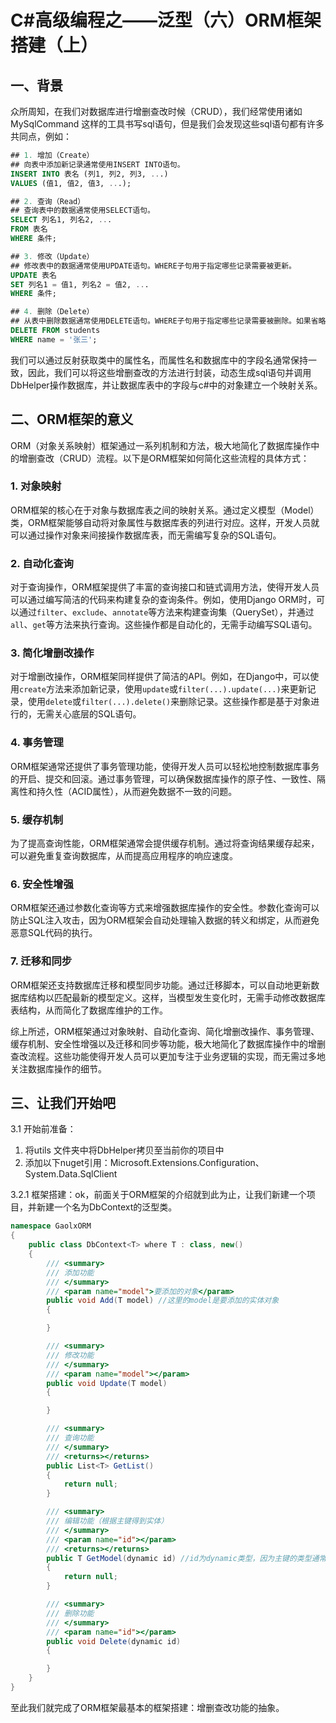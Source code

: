 # C#高级编程之——泛型（六）ORM框架搭建（上）

## 一、背景

众所周知，在我们对数据库进行增删查改时候（CRUD），我们经常使用诸如 MySqlCommand 这样的工具书写sql语句，但是我们会发现这些sql语句都有许多共同点，例如：

```sql
## 1. 增加（Create）
## 向表中添加新记录通常使用INSERT INTO语句。
INSERT INTO 表名 (列1, 列2, 列3, ...)  
VALUES (值1, 值2, 值3, ...);

## 2. 查询（Read）
## 查询表中的数据通常使用SELECT语句。
SELECT 列名1, 列名2, ...  
FROM 表名  
WHERE 条件;

## 3. 修改（Update）
## 修改表中的数据通常使用UPDATE语句。WHERE子句用于指定哪些记录需要被更新。
UPDATE 表名  
SET 列名1 = 值1, 列名2 = 值2, ...  
WHERE 条件;

## 4. 删除（Delete）
## 从表中删除数据通常使用DELETE语句。WHERE子句用于指定哪些记录需要被删除。如果省略WHERE子句，则会删除表中的所有记录。
DELETE FROM students  
WHERE name = '张三';

```

我们可以通过反射获取类中的属性名，而属性名和数据库中的字段名通常保持一致，因此，我们可以将这些增删查改的方法进行封装，动态生成sql语句并调用DbHelper操作数据库，并让数据库表中的字段与c#中的对象建立一个映射关系。

## 二、ORM框架的意义

ORM（对象关系映射）框架通过一系列机制和方法，极大地简化了数据库操作中的增删查改（CRUD）流程。以下是ORM框架如何简化这些流程的具体方式：

### 1. 对象映射

ORM框架的核心在于对象与数据库表之间的映射关系。通过定义模型（Model）类，ORM框架能够自动将对象属性与数据库表的列进行对应。这样，开发人员就可以通过操作对象来间接操作数据库表，而无需编写复杂的SQL语句。

### 2. 自动化查询

对于查询操作，ORM框架提供了丰富的查询接口和链式调用方法，使得开发人员可以通过编写简洁的代码来构建复杂的查询条件。例如，使用Django ORM时，可以通过`filter`、`exclude`、`annotate`等方法来构建查询集（QuerySet），并通过`all`、`get`等方法来执行查询。这些操作都是自动化的，无需手动编写SQL语句。

### 3. 简化增删改操作

对于增删改操作，ORM框架同样提供了简洁的API。例如，在Django中，可以使用`create`方法来添加新记录，使用`update`或`filter(...).update(...)`来更新记录，使用`delete`或`filter(...).delete()`来删除记录。这些操作都是基于对象进行的，无需关心底层的SQL语句。

### 4. 事务管理

ORM框架通常还提供了事务管理功能，使得开发人员可以轻松地控制数据库事务的开启、提交和回滚。通过事务管理，可以确保数据库操作的原子性、一致性、隔离性和持久性（ACID属性），从而避免数据不一致的问题。

### 5. 缓存机制

为了提高查询性能，ORM框架通常会提供缓存机制。通过将查询结果缓存起来，可以避免重复查询数据库，从而提高应用程序的响应速度。

### 6. 安全性增强

ORM框架还通过参数化查询等方式来增强数据库操作的安全性。参数化查询可以防止SQL注入攻击，因为ORM框架会自动处理输入数据的转义和绑定，从而避免恶意SQL代码的执行。

### 7. 迁移和同步

ORM框架还支持数据库迁移和模型同步功能。通过迁移脚本，可以自动地更新数据库结构以匹配最新的模型定义。这样，当模型发生变化时，无需手动修改数据库表结构，从而简化了数据库维护的工作。

综上所述，ORM框架通过对象映射、自动化查询、简化增删改操作、事务管理、缓存机制、安全性增强以及迁移和同步等功能，极大地简化了数据库操作中的增删查改流程。这些功能使得开发人员可以更加专注于业务逻辑的实现，而无需过多地关注数据库操作的细节。

## 三、让我们开始吧

3.1 开始前准备：

1. 将utils 文件夹中将DbHelper拷贝至当前你的项目中
2. 添加以下nuget引用：Microsoft.Extensions.Configuration、System.Data.SqlClient

3.2.1 框架搭建：ok，前面关于ORM框架的介绍就到此为止，让我们新建一个项目，并新建一个名为DbContext的泛型类。

```csharp
namespace GaolxORM
{
    public class DbContext<T> where T : class, new()
    {
        /// <summary>
        /// 添加功能
        /// </summary>
        /// <param name="model">要添加的对象</param>
        public void Add(T model) //这里的model是要添加的实体对象
        {

        }

        /// <summary>
        /// 修改功能
        /// </summary>
        /// <param name="model"></param>
        public void Update(T model)
        {

        }

        /// <summary>
        /// 查询功能
        /// </summary>
        /// <returns></returns>
        public List<T> GetList()
        {
            return null;
        }

        /// <summary>
        /// 编辑功能（根据主键得到实体）
        /// </summary>
        /// <param name="id"></param>
        /// <returns></returns>
        public T GetModel(dynamic id) //id为dynamic类型，因为主键的类型通常是不确定的（例如可能是int,也有可能是string,long）
        {
            return null;
        }

        /// <summary>
        /// 删除功能
        /// </summary>
        /// <param name="id"></param>
        public void Delete(dynamic id)
        {

        }
    }
}
```

至此我们就完成了ORM框架最基本的框架搭建：增删查改功能的抽象。
